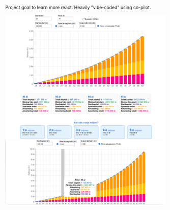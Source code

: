 Project goal to learn more react. Heavily "vibe-coded" using co-pilot.

![WealthPlanner 1](wealthplanner1.PNG)
![WealthPlanner 4](wealthplanner4.PNG)
![WealthPlanner 3](wealthplanner3.PNG)
